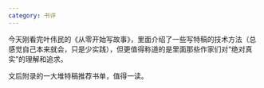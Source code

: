 ```yaml
---
category: 书评
---
```


今天刚看完叶伟民的《从零开始写故事》，里面介绍了一些写特稿的技术方法（总感觉自己本来就会，只是少实践），但更值得称道的是里面那些作家们对“绝对真实”的理解和追求。

文后附录的一大堆特稿推荐书单，值得一读。
